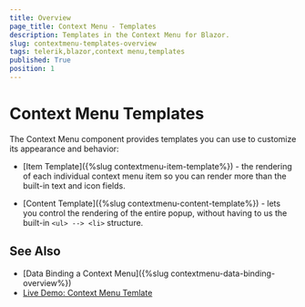 ```yaml
---
title: Overview
page_title: Context Menu - Templates
description: Templates in the Context Menu for Blazor.
slug: contextmenu-templates-overview
tags: telerik,blazor,context menu,templates
published: True
position: 1
---
```


# Context Menu Templates

The Context Menu component provides templates you can use to customize its appearance and behavior:

* [Item Template]({%slug contextmenu-item-template%}) - the rendering of each individual context menu item so you can render more than the built-in text and icon fields.

* [Content Template]({%slug contextmenu-content-template%}) - lets you control the rendering of the entire popup, without having to us the built-in `<ul> --> <li>` structure.


## See Also

  * [Data Binding a Context Menu]({%slug contextmenu-data-binding-overview%})
  * [Live Demo: Context Menu Temlate](https://demos.telerik.com/blazor-ui/contextmenu/template)

